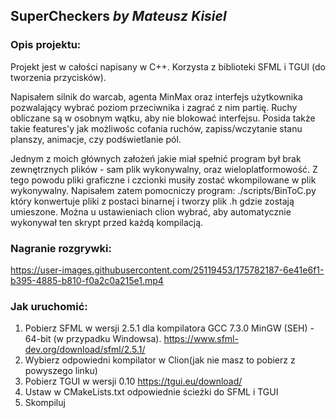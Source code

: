 ## SuperCheckers _by Mateusz Kisiel_

### Opis projektu:
Projekt jest w całości napisany w C++. Korzysta z biblioteki SFML i TGUI (do tworzenia przycisków). 

Napisałem silnik do warcab, agenta MinMax oraz interfejs użytkownika pozwalający wybrać poziom przeciwnika i zagrać z nim partię. Ruchy obliczane są w osobnym wątku, aby nie blokować interfejsu. Posida także takie features'y jak możliwośc cofania ruchów, zapiss/wczytanie stanu planszy, animacje, czy podświetlanie pól.

Jednym z moich głównych założeń jakie miał spełnić program był brak zewnętrznych plików - sam plik wykonywalny, oraz wieloplatformowość. Z tego powodu pliki graficzne i czcionki musiły zostać wkompilowane w plik wykonywalny. Napisałem zatem pomocniczy program: ./scripts/BinToC.py który konwertuje pliki z postaci binarnej i tworzy plik .h gdzie zostają umieszone.
Można u ustawieniach clion wybrać, aby automatycznie wykonywał ten skrypt przed każdą kompilacją.

### Nagranie rozgrywki:


https://user-images.githubusercontent.com/25119453/175782187-6e41e6f1-b395-4885-b810-f0a2c0a215e1.mp4


### Jak uruchomić:
1) Pobierz SFML w wersji 2.5.1 dla kompilatora GCC 7.3.0 MinGW (SEH) - 64-bit (w przypadku Windowsa). https://www.sfml-dev.org/download/sfml/2.5.1/
2) Wybierz odpowiedni kompilator w Clion(jak nie masz to pobierz z powyszego linku)
3) Pobierz TGUI w wersji 0.10 https://tgui.eu/download/
4) Ustaw w CMakeLists.txt odpowiednie ścieżki do SFML i TGUI
5) Skompiluj




